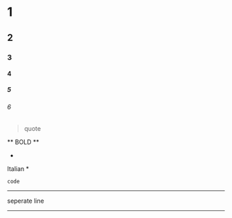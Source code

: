 # 1
## 2
### 3
#### 4
##### 5
###### 6
> quote

**
BOLD
**

*
Italian
*

`code`

***
seperate line
***